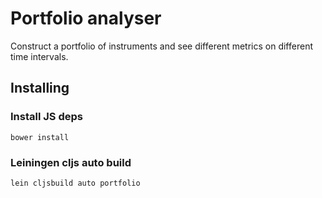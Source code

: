 # Portfolio analyser

Construct a portfolio of instruments and see different metrics on different time intervals.

## Installing

### Install JS deps

`bower install`

### Leiningen cljs auto build

`lein cljsbuild auto portfolio`


